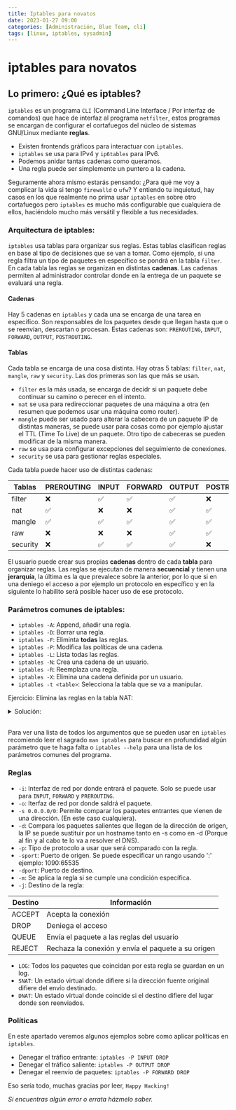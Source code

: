 ```yaml
---
title: Iptables para novatos
date: 2023-01-27 09:00
categories: [Administración, Blue Team, cli]
tags: [linux, iptables, sysadmin]
---
```


# iptables para novatos
## Lo primero: ¿Qué es iptables?
`iptables` es un programa `CLI` (Command Line Interface / Por interfaz de comandos) que hace de interfaz al programa `netfilter`, estos programas se encargan de configurar el cortafuegos del núcleo de sistemas GNU/Linux mediante **reglas**.
- Existen frontends gráficos para interactuar con `iptables`.
- `iptables` se usa para IPv4 y `ip6tables` para IPv6.
- Podemos anidar tantas cadenas como queramos.
- Una regla puede ser simplemente un puntero a la cadena.

Seguramente ahora mismo estarás pensando: ¿Para qué me voy a complicar la vida si tengo `firewalld` o `ufw`?
Y entiendo tu inquietud, hay casos en los que realmente no prima usar `iptables` en sobre otro cortafuegos pero `iptables` es mucho más configurable que cualquiera de ellos, haciéndolo mucho más versátil y flexible a tus necesidades.

### Arquitectura de iptables:
`iptables` usa tablas para organizar sus reglas. Estas tablas clasifican reglas en base al tipo de decisiones que se van a tomar. Como ejemplo, si una regla filtra un tipo de paquetes en específico se pondrá en la tabla `filter`.
En cada tabla las reglas se organizan en distintas **cadenas**. 
Las cadenas permiten al administrador controlar donde en la entrega de un paquete se evaluará una regla.

#### Cadenas
Hay 5 cadenas en `iptables` y cada una se encarga de una tarea en específico. Son responsables de los paquetes desde que llegan hasta que o se reenvían, descartan o procesan. Estas cadenas son:
`PREROUTING`, `INPUT`, `FORWARD`, `OUTPUT`, `POSTROUTING`.

#### Tablas
Cada tabla se encarga de una cosa distinta. Hay otras 5 tablas: `filter`, `nat`, `mangle`, `raw` y `security`. Las dos primeras son las que más se usan. 
- `filter` es la más usada, se encarga de decidr si un paquete debe continuar su camino o perecer en el intento. 
- `nat` se usa para redireccionar paquetes de una máquina a otra (en resumen que podemos usar una máquina como router). 
- `mangle` puede ser usado para alterar la cabecera de un paquete IP de distintas maneras, se puede usar para cosas como por ejemplo ajustar el TTL (Time To Live) de un paquete. Otro tipo de cabeceras se pueden modificar de la misma manera.
- `raw` se usa para configurar excepciones del seguimiento de conexiones. 
- `security` se usa para gestionar reglas especiales.

Cada tabla puede hacer uso de distintas cadenas:

| Tablas | PREROUTING | INPUT | FORWARD | OUTPUT | POSTROUTING |
|--------|------------|-------|---------|--------|-------------|
| filter | ❌ | ✅ | ✅ | ✅ | ❌ |
| nat    | ✅ | ❌ | ❌ | ✅ | ✅ |
| mangle | ✅ | ✅ | ✅ | ✅ | ✅ |
| raw    | ❌ | ❌ | ❌ | ✅ | ✅ |
|security| ❌ | ✅ | ✅ | ✅ | ❌ |

El usuario puede crear sus propias **cadenas** dentro de cada **tabla** para organizar reglas. Las reglas se ejecutan de manera **secuencial** y tienen una **jerarquía**, la última es la que prevalece sobre la anterior, por lo que si en una deniego el acceso a por ejemplo un protocolo en específico y en la siguiente lo habilito será posible hacer uso de ese protocolo.

### Parámetros comunes de iptables:
- `iptables -A`: Append, añadir una regla.
- `iptables -D`: Borrar una regla.
- `iptables -F`: Eliminta **todas** las reglas. 
- `iptables -P`: Modifica las políticas de una cadena.
- `iptables -L`: Lista todas las reglas.
- `iptables -N`: Crea una cadena de un usuario.
- `iptables -R`: Reemplaza una regla.
- `iptables -X`: Elimina una cadena definida por un usuario.
- `iptables -t <table>`: Selecciona la tabla que se va a manipular.

Ejercicio: Elimina las reglas en la tabla NAT:
<details close>
<summary>Solución:</summary>
    <code>
        iptables -t nat -F
    </code>
</details>
<br>

Para ver una lista de todos los argumentos que se pueden usar en `iptables` recomiendo leer el sagrado `man iptables` para buscar en profundidad algún parámetro que te haga falta o `iptables --help` para una lista de los parámetros comunes del programa.

### Reglas
- `-i`:  Interfaz de red por donde entrará el paquete. Solo se puede usar para `INPUT`, `FORWARD` y `PREROUTING`. 
- `-o`:  Iterfaz de red por donde saldrá el paquete.
- `-s 0.0.0.0/0`:  Permite comparar los paquetes entrantes que vienen de una dirección. (En este caso cualquiera).
- `-d`:  Compara los paquetes salientes que llegan de la dirección de origen, la IP se puede sustituir por un hostname tanto en -s como en -d (Porque al fin y al cabo te lo va a resolver el DNS).
- `-p`:  Tipo de protocolo a usar que será comparado con la regla.
- `-sport`:  Puerto de origen. Se puede especificar un rango usando ':' ejemplo: 1090:65535
- `-dport`:  Puerto de destino.
- `-m`:  Se aplica la regla si se cumple una condición específica.
- `-j`:  Destino de la regla:

| Destino | Información |
|---------|-------------|
| ACCEPT  | Acepta la conexión |
| DROP    | Deniega el acceso |
| QUEUE   | Envía el paquete a las reglas del usuario |
| REJECT  | Rechaza la conexión y envía el paquete a su origen |

- `LOG`:  Todos los paquetes que coincidan por esta regla se guardan en un log.
- `SNAT`:  Un estado virtual donde difiere si la dirección fuente original difiere del envío destinado.
- `DNAT`:  Un estado virtual donde coincide si el destino difiere del lugar donde son reenviados.


### Políticas
En este apartado veremos algunos ejemplos sobre como aplicar políticas en `iptables`.
- Denegar el tráfico entrante:
`iptables -P INPUT DROP`
- Denegar el tráfico saliente:
`iptables -P OUTPUT DROP`
- Denegar el reenvío de paquetes:
`iptables -P FORWARD DROP`

Eso sería todo, muchas gracias por leer, 
`Happy Hacking!`

_Si encuentras algún error o errata házmelo saber._